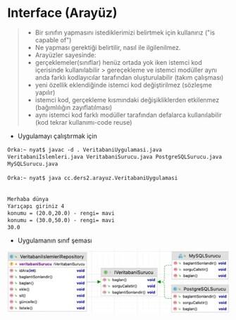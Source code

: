 # Interface (Arayüz)
>  - Bir sınıfın yapmasını istediklerimizi belirtmek için kullanırız ("is capable of")
>  - Ne yapması gerektiği belirtilir, nasıl ile ilgilenilmez.
>  - Arayüzler sayesinde:
> - gerçeklemeler(sınıflar) henüz ortada yok iken istemci kod içerisinde kullanılabilir 
       > gereçekleme ve istemci modüller aynı anda farklı kodlayıcılar tarafından oluşturulabilir (takım çalışması)
> - yeni özellik eklendiğinde istemci kod değiştirilmez (sözleşme yapılır)
> - istemci kod, gerçekleme kısmındaki değişikliklerden etkilenmez (bağımlılığın zayıflatılması)
> - aynı istemci kod farklı modüller tarafından defalarca kullanılabilir (kod tekrar kullanımı-code reuse)


* Uygulamayı çalıştırmak için


```console
Orka:~ nyat$ javac -d . VeritabaniUygulamasi.java VeritabaniIslemleri.java VeritabaniSurucu.java PostgreSQLSurucu.java MySQLSurucu.java 
 
Orka:~ nyat$ java cc.ders2.arayuz.VeritabaniUygulamasi


Merhaba dünya
Yarıçapı giriniz 4
konumu = (20.0,20.0) - rengi= mavi
konumu = (30.0,50.0) - rengi= mavi
30.0
```

* Uygulamanın sınıf şeması

![](https://github.com/celalceken/NesneYonelimliAnalizVeTasarimDersiUygulamalari/blob/master/Sekiller/02/Interface.png)

